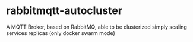 # rabbitmqtt-autocluster
A MQTT Broker, based on RabbitMQ, able to be clusterized simply scaling services replicas (only docker swarm mode)
